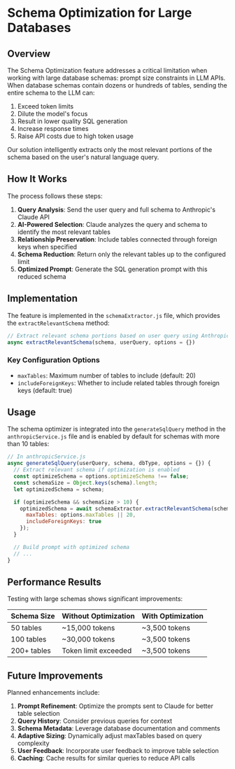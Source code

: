# Schema Optimization for Large Databases

## Overview

The Schema Optimization feature addresses a critical limitation when working with large database schemas: prompt size constraints in LLM APIs. When database schemas contain dozens or hundreds of tables, sending the entire schema to the LLM can:

1. Exceed token limits
2. Dilute the model's focus
3. Result in lower quality SQL generation
4. Increase response times
5. Raise API costs due to high token usage

Our solution intelligently extracts only the most relevant portions of the schema based on the user's natural language query.

## How It Works

The process follows these steps:

1. **Query Analysis**: Send the user query and full schema to Anthropic's Claude API
2. **AI-Powered Selection**: Claude analyzes the query and schema to identify the most relevant tables
3. **Relationship Preservation**: Include tables connected through foreign keys when specified
4. **Schema Reduction**: Return only the relevant tables up to the configured limit
5. **Optimized Prompt**: Generate the SQL generation prompt with this reduced schema

## Implementation

The feature is implemented in the `schemaExtractor.js` file, which provides the `extractRelevantSchema` method:

```javascript
// Extract relevant schema portions based on user query using Anthropic API
async extractRelevantSchema(schema, userQuery, options = {})
```

### Key Configuration Options

- `maxTables`: Maximum number of tables to include (default: 20)
- `includeForeignKeys`: Whether to include related tables through foreign keys (default: true)

## Usage

The schema optimizer is integrated into the `generateSqlQuery` method in the `anthropicService.js` file and is enabled by default for schemas with more than 10 tables:

```javascript
// In anthropicService.js
async generateSqlQuery(userQuery, schema, dbType, options = {}) {
  // Extract relevant schema if optimization is enabled
  const optimizeSchema = options.optimizeSchema !== false;
  const schemaSize = Object.keys(schema).length;
  let optimizedSchema = schema;

  if (optimizeSchema && schemaSize > 10) {
    optimizedSchema = await schemaExtractor.extractRelevantSchema(schema, userQuery, {
      maxTables: options.maxTables || 20,
      includeForeignKeys: true
    });
  }

  // Build prompt with optimized schema
  // ...
}
```

## Performance Results

Testing with large schemas shows significant improvements:

| Schema Size | Without Optimization | With Optimization |
|-------------|----------------------|-------------------|
| 50 tables   | ~15,000 tokens       | ~3,500 tokens     |
| 100 tables  | ~30,000 tokens       | ~3,500 tokens     |
| 200+ tables | Token limit exceeded | ~3,500 tokens     |

## Future Improvements

Planned enhancements include:

1. **Prompt Refinement**: Optimize the prompts sent to Claude for better table selection
2. **Query History**: Consider previous queries for context
3. **Schema Metadata**: Leverage database documentation and comments
4. **Adaptive Sizing**: Dynamically adjust maxTables based on query complexity
5. **User Feedback**: Incorporate user feedback to improve table selection
6. **Caching**: Cache results for similar queries to reduce API calls
